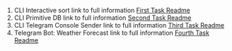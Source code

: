 1.  CLI Interactive sort link to full information
    [First Task Readme](./01_cli_interactive_sort/readme.md)
2.  CLI Primitive DB link to full information [Second Task Readme](./01_cli_primitive_db/readme.md)
3.  CLI Telegram Console Sender link to full information
    [Third Task Readme](./02_cli_telegram_console_sender/readme.md)
4.  Telegram Bot: Weather Forecast link to full information
    [Fourth Task Readme](./03_telegram_bot_weather_forecast/readme.md)
